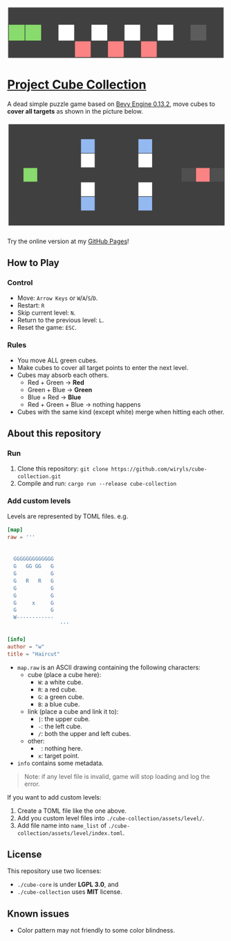 ![sacrifice](./docs/images/level-preview-sacrifice.gif)

# [Project Cube Collection](https://wiryls.github.io/cube-collection/)

A dead simple puzzle game based on [Bevy Engine 0.13.2](https://github.com/bevyengine/bevy), move cubes to **cover all targets** as shown in the picture below.

![a-moth-to-flame](./docs/images/level-preview-a-moth-to-flame.gif)

Try the online version at my [GitHub Pages](https://wiryls.github.io/cube-collection/)!

## How to Play

### Control

- Move: `Arrow Keys` or `W`/`A`/`S`/`D`.
- Restart: `R`
- Skip current level: `N`.
- Return to the previous level: `L`.
- Reset the game: `ESC`.

### Rules

- You move ALL green cubes.
- Make cubes to cover all target points to enter the next level.
- Cubes may absorb each others.
  - Red + Green -> **Red**
  - Green + Blue -> **Green**
  - Blue + Red -> **Blue**
  - Red + Green + Blue -> nothing happens
- Cubes with the same kind (except white) merge when hitting each other.

## About this repository

### Run

1. Clone this repository: `git clone https://github.com/wiryls/cube-collection.git`
2. Compile and run: `cargo run --release cube-collection`

### Add custom levels

Levels are represented by TOML files. e.g.

```toml
[map]
raw = '''
                 
                 
  GGGGGGGGGGGGG  
  G   GG GG   G  
  G           G  
  G   R   R   G  
  G           G  
  G           G  
  G     x     G  
  G           G  
  W------------  
                 '''

[info]
author = "w"
title = "Haircut"
```

- `map.raw` is an ASCII drawing containing the following characters:
  - cube (place a cube here):
    - `W`: a white cube.
    - `R`: a red cube.
    - `G`: a green cube.
    - `B`: a blue cube.
  - link (place a cube and link it to):
    - `|`: the upper cube.
    - `-`: the left cube.
    - `/`: both the upper and left cubes.
  - other:
    - ` `: nothing here.
    - `x`: target point.
- `info` contains some metadata.

> Note: if any level file is invalid, game will stop loading and log the error.

If you want to add custom levels:

1. Create a TOML file like the one above.
2. Add you custom level files into `./cube-collection/assets/level/`.
3. Add file name into `name_list` of `./cube-collection/assets/level/index.toml`.

## License

This repository use two licenses:

- `./cube-core` is under **LGPL 3.0**, and 
- `./cube-collection` uses **MIT** license.

## Known issues

- Color pattern may not friendly to some color blindness.
